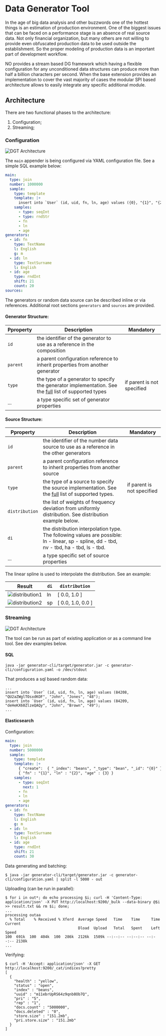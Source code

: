 # Data Generator Tool

In the age of big data analysis and other buzzwords one of the hottest things is an estimation of production environment. One of the biggest issues that can be faced on a performance stage is an absence of real source data. Not only financial organization, but many others are not willing to provide even obfuscated production data to be used outside the establishment. So the proper modeling of production data is an important part of development workflow.

NO provides a stream based DG framework which having a flexible configuration for any unconditioned data structures can produce more than half a billion characters per second. When the base extension provides an implementation to cover the vast majority of cases the modular SPI based architecture allows to easily integrate any specific additional module.

## Architecture

There are two functional phases to the architecture:

1. Configuration;
2. Streaming;

### Configuration

![DGT Architecture](doc/img2.png)

The `main` appender is being configured via YAML configuration file. See a simple SQL example below:

```yaml
main:
  type: join
  number: 1000000
  sample:
    type: template
    template: |+
      insert into `User` (id, uid, fn, ln, age) values ({0}, "{1}", "{2}", "{3}", "{4}");
    samples:
      - type: seqInt
      - type: rndStr
      - fn
      - ln
      - age
generators:
  - id: fn
    type: TextName
    l: English
    g: m
  - id: ln
    type: TextSurname
    l: English
  - id: age
    type: rndInt
    shift: 21
    count: 20
sources:
```

The generators or random data source can be described inline or via references. Additional root sections `generators` and `sources` are provided.

#### Generator Structure:
Pproperty | Description | Mandatory
--- | --- | ---
`id` | the identifier of the generator to use as a reference in the composition
`parent` | a parent configuration reference to inherit properties from another generator
`type` | the type of a generator to specify the generator implementation. See the [full](doc/generators.md) list of supported types | if parent is not specified
... | a type specific set of generator properties

#### Source Structure:
Pproperty | Description | Mandatory
--- | --- | ---
`id` | the identifier of the number data source to use as a reference in the other generators
`parent` | a parent configuration reference to inherit properties from another source
`type` | the type of a source to specify the source implementation. See the [full](doc/sources.md) list of supported types. | if parent is not specified
`distribution` | the list of weights of frequency deviation from uniformly distribution. See distribution example below.
`di` | the distribution interpolation type. The following values are possible: ln - linear, sp - spline, dd - tbd, nv - tbd,  ha - tbd, ls - tbd.
... | a type specific set of source properties

The linear spline is used to interpolate the distribution. See an example:

Result | `di` | `distribution`
--- | --- | ---
![distribution1](doc/d01.png) | ln | [ 0.0, 1.0 ]
![distribution2](doc/d02.png) | sp | [ 0.0, 1.0, 0.0 ]

### Streaming

![DGT Architecture](doc/img1.png)

The tool can be run as part of existing application or as a command line tool. See dev examples below.

#### SQL
```
java -jar generator-cli/target/generator.jar -c generator-cli/configuration.yaml -o /dev/stdout
```
That produces a sql based random data:
```
...
insert into `User` (id, uid, fn, ln, age) values (84208, "QU2aZWglTOsxdKOF", "John", "Jones", "48");
insert into `User` (id, uid, fn, ln, age) values (84209, "deHeKX60ZlzeQAQy", "John", "Brown", "49");
...
```

#### Elasticsearch

Configuration:
```yaml
main:
  type: join
  number: 5000000
  sample:
    type: template
    template: |+
      { "create":  { "_index": "beans", "_type": "bean", "_id": "{0}" }}
      { "fn" : "{1}", "ln" : "{2}", "age" : {3} }
    samples:
      - type: seqInt
        next: 1
      - fn
      - ln
      - age
generators:
  - id: fn
    type: TextName
    l: English
    g: m
  - id: ln
    type: TextSurname
    l: English
  - id: age
    type: rndInt
    shift: 21
    count: 30
```
Data generating and batching:
```
$ java -jar generator-cli/target/generator.jar -c generator-cli/configuration.yaml | split -l 5000 - out
```
Uploading (can be run in parallel):
```
$ for i in out*; do echo processing $i; curl -H 'Content-Type: application/json' -X PUT http://localhost:9200/_bulk --data-binary @$i >> result.txt && rm $i; done;
...
processing outaa
  % Total    % Received % Xferd  Average Speed   Time    Time     Time  Current
                                 Dload  Upload   Total   Spent    Left  Speed
100  691k  100  404k  100  286k  2126k  1509k --:--:-- --:--:-- --:--:-- 2138k
...
```
Verifying:
```
$ curl -H 'Accept: application/json' -X GET http://localhost:9200/_cat/indices?pretty
[
  {
    "health" : "yellow",
    "status" : "open",
    "index" : "beans",
    "uuid" : "m11ebrUpRS64z9qnb8Ob7Q",
    "pri" : "5",
    "rep" : "1",
    "docs.count" : "5000000",
    "docs.deleted" : "0",
    "store.size" : "151.2mb",
    "pri.store.size" : "151.2mb"
  }
]
```
